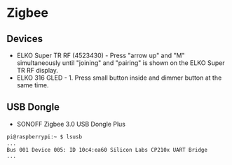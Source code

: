 # Zigbee 

## Devices
* ELKO Super TR RF (4523430) - Press "arrow up" and "M" simultaneously until "joining" and "pairing" is shown on the ELKO Super TR RF display.
* ELKO 316 GLED - 1. Press small button inside and dimmer button at the same time.

## USB Dongle
* SONOFF Zigbee 3.0 USB Dongle Plus

```sh
pi@raspberrypi:~ $ lsusb
...
Bus 001 Device 005: ID 10c4:ea60 Silicon Labs CP210x UART Bridge
...
```
